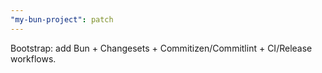 ```yaml
---
"my-bun-project": patch
---
```


Bootstrap: add Bun + Changesets + Commitizen/Commitlint + CI/Release workflows.
